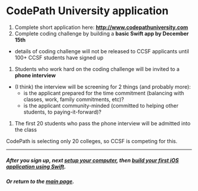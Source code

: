 # CodePath University application
1. Complete short application here:   __http://www.codepathuniversity.com__
1. Complete coding challenge by building a __basic Swift app by December 15th__
  - details of coding challenge will not be released to CCSF applicants until 100+ CCSF students have signed up
1. Students who work hard on the coding challenge will be invited to a __phone interview__
  - (I think) the interview will be screening for 2 things (and probably more):
    - is the applicant prepared for the time commitment (balancing with classes, work, family commitments, etc)? 
    - is the applicant community-minded (committed to helping other students, to paying-it-forward)?
1. The first 20 students who pass the phone interview will be admitted into the class

CodePath is selecting only 20 colleges, so CCSF is competing for this.

---
##### After you sign up, next [setup your computer](./setup.md), then [build your first iOS application using Swift](./first.md).
##### Or return to the [main page](./README.md).
